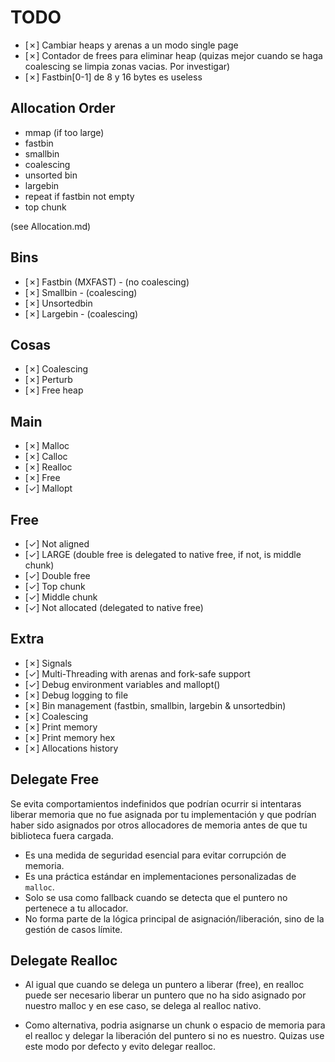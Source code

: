 # TODO

- [✗] Cambiar heaps y arenas a un modo single page
- [✗] Contador de frees para eliminar heap (quizas mejor cuando se haga coalescing se limpia zonas vacias. Por investigar)
- [✗] Fastbin[0-1] de 8 y 16 bytes es useless

## Allocation Order

- mmap (if too large)
- fastbin
- smallbin
- coalescing
- unsorted bin
- largebin
- repeat if fastbin not empty
- top chunk

(see Allocation.md)

## Bins

- [✗] Fastbin (MXFAST) - (no coalescing)
- [✗] Smallbin - (coalescing)
- [✗] Unsortedbin
- [✗] Largebin - (coalescing)

## Cosas

- [✗] Coalescing
- [✗] Perturb
- [✗] Free heap

## Main

- [✗] Malloc
- [✗] Calloc
- [✗] Realloc
- [✗] Free
- [✓] Mallopt

## Free

- [✓] Not aligned
- [✓] LARGE (double free is delegated to native free, if not, is middle chunk)
- [✓] Double free
- [✓] Top chunk
- [✓] Middle chunk
- [✓] Not allocated (delegated to native free)

## Extra

- [✗] Signals
- [✓] Multi-Threading with arenas and fork-safe support
- [✓] Debug environment variables and mallopt()
- [✗] Debug logging to file
- [✗] Bin management (fastbin, smallbin, largebin & unsortedbin)
- [✗] Coalescing
- [✗] Print memory
- [✗] Print memory hex
- [✗] Allocations history

## Delegate Free

Se evita comportamientos indefinidos que podrían ocurrir si intentaras liberar memoria que no fue asignada por tu implementación y que podrían haber sido asignados por otros allocadores de memoria antes de que tu biblioteca fuera cargada.

- Es una medida de seguridad esencial para evitar corrupción de memoria.
- Es una práctica estándar en implementaciones personalizadas de `malloc`.
- Solo se usa como fallback cuando se detecta que el puntero no pertenece a tu allocador.
- No forma parte de la lógica principal de asignación/liberación, sino de la gestión de casos límite.

## Delegate Realloc

- Al igual que cuando se delega un puntero a liberar (free), en realloc puede ser necesario liberar un puntero que no ha sido asignado por nuestro malloc y en ese caso, se delega al realloc nativo.

- Como alternativa, podria asignarse un chunk o espacio de memoria para el realloc y delegar la liberación del puntero si no es nuestro. Quizas use este modo por defecto y evito delegar realloc.
